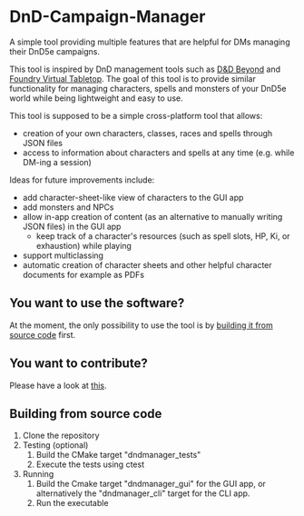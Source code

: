 # DnD-Campaign-Manager
A simple tool providing multiple features that are helpful for DMs managing their DnD5e campaigns.

This tool is inspired by DnD management tools such as [D&D Beyond](https://www.dndbeyond.com/) and [Foundry Virtual Tabletop](https://foundryvtt.com/).
The goal of this tool is to provide similar functionality for managing characters, spells and monsters of your DnD5e world while being lightweight and easy to use.

This tool is supposed to be a simple cross-platform tool that allows:
- creation of your own characters, classes, races and spells through JSON files
- access to information about characters and spells at any time (e.g. while DM-ing a session)

Ideas for future improvements include:
- add character-sheet-like view of characters to the GUI app
- add monsters and NPCs
- allow in-app creation of content (as an alternative to manually writing JSON files) in the GUI app
    - keep track of a character's resources (such as spell slots, HP, Ki, or exhaustion) while playing
- support multiclassing
- automatic creation of character sheets and other helpful character documents for example as PDFs

## You want to use the software?

At the moment, the only possibility to use the tool is by [building it from source code](#building-from-source-code) first.

## You want to contribute?

Please have a look at [this](CONTRIBUTING.md).

## Building from source code

1. Clone the repository
2. Testing (optional)
   1. Build the CMake target "dndmanager_tests"
   2. Execute the tests using ctest
3. Running
   1. Build the Cmake target "dndmanager_gui" for the GUI app, or alternatively the "dndmanager_cli" target for the CLI app.
   2. Run the executable
